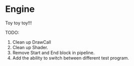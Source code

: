 Engine
======
Toy toy toy!!!

TODO:
1. Clean up DrawCall
2. Clean up Shader.
3. Remove Start and End block in pipeline.
4. Add the ability to switch between different test program.